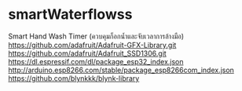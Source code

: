 # smartWaterflowss
Smart Hand Wash Timer (ควบคุมก็อกน้ำและจับเวลาการล้างมือ)
https://github.com/adafruit/Adafruit-GFX-Library.git https://github.com/adafruit/Adafruit_SSD1306.git
https://dl.espressif.com/dl/package_esp32_index.json
http://arduino.esp8266.com/stable/package_esp8266com_index.json 
https://github.com/blynkkk/blynk-library
